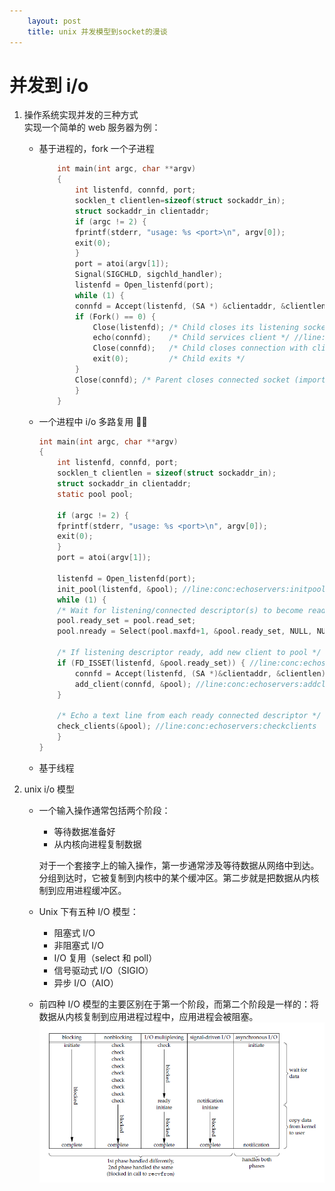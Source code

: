 ```yaml
---
    layout: post
    title: unix 并发模型到socket的漫谈
---
```


# 并发到 i/o

1.  操作系统实现并发的三种方式  
    实现一个简单的 web 服务器为例：

    - 基于进程的，fork 一个子进程

      ```c
          int main(int argc, char **argv)
          {
              int listenfd, connfd, port;
              socklen_t clientlen=sizeof(struct sockaddr_in);
              struct sockaddr_in clientaddr;
              if (argc != 2) {
              fprintf(stderr, "usage: %s <port>\n", argv[0]);
              exit(0);
              }
              port = atoi(argv[1]);
              Signal(SIGCHLD, sigchld_handler);
              listenfd = Open_listenfd(port);
              while (1) {
              connfd = Accept(listenfd, (SA *) &clientaddr, &clientlen);
              if (Fork() == 0) {
                  Close(listenfd); /* Child closes its listening socket */
                  echo(connfd);    /* Child services client */ //line:conc:echoserverp:echofun
                  Close(connfd);   /* Child closes connection with client */ //line:conc:echoserverp:childclose
                  exit(0);         /* Child exits */
              }
              Close(connfd); /* Parent closes connected socket (important!) */ //line:conc:echoserverp:parentclose
              }
          }
      ```

    * 一个进程中 i/o 多路复用 

      ```c
      int main(int argc, char **argv)
      {
          int listenfd, connfd, port;
          socklen_t clientlen = sizeof(struct sockaddr_in);
          struct sockaddr_in clientaddr;
          static pool pool;

          if (argc != 2) {
          fprintf(stderr, "usage: %s <port>\n", argv[0]);
          exit(0);
          }
          port = atoi(argv[1]);

          listenfd = Open_listenfd(port);
          init_pool(listenfd, &pool); //line:conc:echoservers:initpool
          while (1) {
          /* Wait for listening/connected descriptor(s) to become ready */
          pool.ready_set = pool.read_set;
          pool.nready = Select(pool.maxfd+1, &pool.ready_set, NULL, NULL, NULL);

          /* If listening descriptor ready, add new client to pool */
          if (FD_ISSET(listenfd, &pool.ready_set)) { //line:conc:echoservers:listenfdready
              connfd = Accept(listenfd, (SA *)&clientaddr, &clientlen); //line:conc:echoservers:accept
              add_client(connfd, &pool); //line:conc:echoservers:addclient
          }

          /* Echo a text line from each ready connected descriptor */
          check_clients(&pool); //line:conc:echoservers:checkclients
          }
      }
      ```

    * 基于线程

2.  unix i/o 模型


    - 一个输入操作通常包括两个阶段：

        * 等待数据准备好
        * 从内核向进程复制数据  

        对于一个套接字上的输入操作，第一步通常涉及等待数据从网络中到达。    分组到达时，它被复制到内核中的某个缓冲区。第二步就是把数据从内核    制到应用进程缓冲区。

    - Unix 下有五种 I/O 模型：
       * 阻塞式 I/O
       * 非阻塞式 I/O
       * I/O 复用（select 和 poll）
       * 信号驱动式 I/O（SIGIO）
       * 异步 I/O（AIO）

    - 前四种 I/O 模型的主要区别在于第一个阶段，而第二个阶段是一样的：将数据从内核复制到应用进程过程中，应用进程会被阻塞。
    ![i/o](/images/unix_i:o.png)
